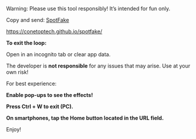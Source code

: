 Warning: Please use this tool responsibly! It’s intended for fun only.

Copy and send: [SpotFake](https://conetoptech.github.io/spotfake/)

https://conetoptech.github.io/spotfake/

**To exit the loop:**

Open in an incognito tab or clear app data.

The developer is **not responsible** for any issues that may arise. Use at your own risk!

For best experience:

**Enable pop-ups to see the effects!**

**Press Ctrl + W to exit (PC).**

**On smartphones, tap the Home button located in the URL field.**

Enjoy!
